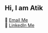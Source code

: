 ## Hi, I am Atik

📧 [Email Me](mailto:atikkita4321@gmail.com)  
🔗 [LinkedIn Me](https://www.linkedin.com/in/atik-rahman-atik-a7032b370/)
